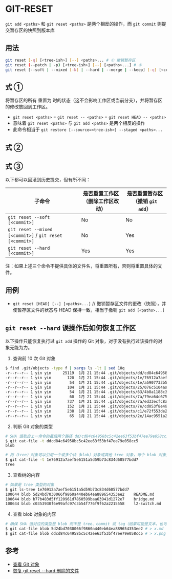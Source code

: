 # GIT-RESET

`git add <paths>` 和 `git reset <paths>` 是两个相反的操作，而 `git commit` 则提交暂存区的快照到版本库

## 用法

```sh
git reset [-q] [<tree-ish>] [--] <paths>... # ① 撤销暂存区
git reset (--patch | -p) [<tree-ish>] [--] [<paths>...] # ②
git reset [--soft | --mixed [-N] | --hard | --merge | --keep] [-q] [<commit>] # ③ 回滚历史
```

## 式 ①

将暂存区的所有 <paths> 重置为 <tree-ish> 时的状态（这不会影响工作区或当前分支），并将暂存区 <paths> 的修改放回到工作区。

* `git reset <paths>` = `git reset -- <paths>` = `git reset HEAD -- <paths>`
* 意味着 `git reset <paths>` 与 `git add <paths>` 是两个相反的操作
* 此命令相当于 `git restore [--source=<tree-ish>] --staged <paths>...`

## 式 ②

## 式 ③

以下都可以回滚到历史提交，但有所不同：

| 子命令                                                  | 是否重置工作区（删除工作区改动） | 是否重置暂存区（撤销 `git add`） |
| ------------------------------------------------------- | -------------------------------- | -------------------------------- |
| `git reset --soft [<commit>]`                           | No                               | No                               |
| `git reset --mixed [<commit>]` / `git reset [<commit>]` | No                               | Yes                              |
| `git reset --hard [<commit>]`                           | Yes                              | Yes                              |

注：如果上述三个命令不提供具体的文件名，将重置所有，否则将重置具体的文件。

## 用例

* `git reset [HEAD] [--] [<paths>...]`      // 撤销暂存区文件的更改（快照），并使暂存区文件的状态与 HEAD 保持一致，相当于撤销 `git add [<paths>...]`

## `git reset --hard` 误操作后如何恢复工作区

以下操作只能恢复执行过 `git add` 操作的 Git 对象，对于没有执行过该操作的对象无能为力。

1. 查询前 10 次 Git 对象

```sh
$ find .git/objects -type f | xargs ls -lt | sed 10q
-r--r--r-- 1 yin yin     25119  1月 21 15:44 .git/objects/dd/cd84c64958bc5c42ee63f53bf47ee79e058cc5
-r--r--r-- 1 yin yin       120  1月 21 15:44 .git/objects/1e/76912a7aef5e6151a5d59b73c834d60577bdd7
-r--r--r-- 1 yin yin        54  1月 21 15:44 .git/objects/1e/a5907733b5db088d42be5953c5ca4cb844fe69
-r--r--r-- 1 yin yin       104  1月 21 15:44 .git/objects/25/076c5104aaa47e260e54031efcf254108f3201
-r--r--r-- 1 yin yin        54  1月 21 15:44 .git/objects/63/4b8a1188c3b1f90c9c690cc21433b48fd6755e
-r--r--r-- 1 yin yin        60  1月 21 15:44 .git/objects/7a/79ea64c675170efd0cc985ec573e32bee765c5
-r--r--r-- 1 yin yin       737  1月 21 15:44 .git/objects/7a/ed33ecfc8ac1161cfc00145a42307b8a552c49
-r--r--r-- 1 yin yin       152  1月 21 15:44 .git/objects/7e/cd053f8e49a821360961d142689b39c1cffa71
-r--r--r-- 1 yin yin       238  1月 21 15:44 .git/objects/c1/e72f553de27452532939bfad64598d498df801
-r--r--r-- 1 yin yin        65  1月 21 15:44 .git/objects/2e/14ac9551a2b122c4293bb3185bec90b9f6dde6
```

2. 判断 Git 对象的类型

```sh
# SHA 值取自上一命令的最后两个路径 dd/cd84c64958bc5c42ee63f53bf47ee79e058cc5 （也可以只取一部分，如：ddcd84）
$ git cat-file -t ddcd84c64958bc5c42ee63f53bf47ee79e058cc5
blob

# 树（tree）对象可以引用一个或多个块（blob）对象或其他 tree 对象，每个 blob 对象对应一个文件
$ git cat-file -t 1e76912a7aef5e6151a5d59b73c834d60577bdd7
tree
```

3. 查看树的内容

```sh
# 如果是 tree 类型的对象
$ git ls-tree 1e76912a7aef5e6151a5d59b73c834d60577bdd7
100644 blob 5d24bd7030066f9860a440eb64ea889654353ee2    README.md
100644 blob b77b483d5ff120961d7860599baa63941d1272e7    bridge.md
100644 blob c0353930f6e99afc97c3b54f776f9f62a2215558    l2-switch.md
```

4. 查看 blob 对象的内容

```sh
# 确保 SHA 值对应的类型是 blob 而不是 tree、commit 或 tag（结果可能是文本，也可能是图片等二进制文件）
$ git cat-file blob 5d24bd7030066f9860a440eb64ea889654353ee2 # > x.md
$ git cat-file blob ddcd84c64958bc5c42ee63f53bf47ee79e058cc5 # > x.png
```

## 参考

* [查看 Git 对象](https://www.kancloud.cn/thinkphp/git-community-book/40847)
* [恢复 git reset --hard 删除的文件](https://blog.csdn.net/w47_csdn/article/details/82701947)
